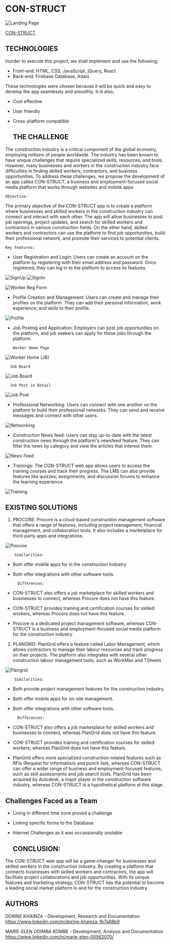 # CON-STRUCT

![Landing Page](https://github.com/ElmarOdz/CON-STRUCT/assets/110916781/e014d849-bfc8-4e72-95e8-c66f76281b30)
 
[CON-STRUCT](https://con-struct.nicepage.io)

  ## TECHNOLOGIES

Inorder to execute this project, we shall implement and use the following;

- Front-end: HTML, CSS, JavaScript, jQuery, React
- Back-end: Firebase Database, Adalo

These technologies were chosen because it will be quick and easy to develop the app seamlessly and smoothly. It is also;

- Cost effective
- User friendly
- Cross-platform compatible

  ## THE CHALLENGE
  
The construction industry is a critical component of the global economy, employing millions of people worldwide. The industry has been known to have unique challenges that require specialized skills, resources, and tools. However, many businesses and workers in the construction industry face difficulties in finding skilled workers, contractors, and business opportunities. To address these challenges, we propose the development of an app called CON-STRUCT, a business and employment-focused social media platform that works through websites and mobile apps

    Objective:
    
The primary objective of the CON-STRUCT app is to create a platform where businesses and skilled workers in the construction industry can connect and interact with each other. The app will allow businesses to post job openings, project updates, and search for skilled workers and contractors in various construction fields. On the other hand, skilled workers and contractors can use the platform to find job opportunities, build their professional network, and promote their services to potential clients.

    Key Features:
    
- User Registration and Login:
Users can create an account on the platform by registering with their email address and password. Once registered, they can log in to the platform to access its features.

![SignUp](https://github.com/ElmarOdz/CON-STRUCT/assets/110916781/ae90f686-5a0f-4fd9-bf6e-48bda3959562)
![SignIn](https://github.com/ElmarOdz/CON-STRUCT/assets/110916781/8a754988-99f4-408a-aa2d-6f6f79f8efb2)

![Worker Reg Form](https://github.com/ElmarOdz/CON-STRUCT/assets/110916781/370d293b-f803-4604-9c96-128489a32388)

- Profile Creation and Management:
Users can create and manage their profiles on the platform. They can add their personal information, work experience, and skills to their profile.

![Profile](https://github.com/ElmarOdz/CON-STRUCT/assets/110916781/890471d0-b1a4-476d-9a28-25def79811ec)

- Job Posting and Application:
Employers can post job opportunities on the platform, and job seekers can apply for those jobs through the platform.

      Worker Home Page

![Worker Home (JB)](https://github.com/ElmarOdz/CON-STRUCT/assets/110916781/00c64f0e-fb36-42b5-abdf-e140ffff4625)

      Job Board

![Job Board](https://github.com/ElmarOdz/CON-STRUCT/assets/110916781/ca7632ee-262a-4669-928b-d1933571522e)

      Job Post in Detail

![Job Post](https://github.com/ElmarOdz/CON-STRUCT/assets/110916781/3bef73be-51ca-40f2-a083-4042248b53df)

- Professional Networking:
Users can connect with one another on the platform to build their professional networks. They can send and receive messages and connect with other users.

![Networking](https://github.com/ElmarOdz/CON-STRUCT/assets/110916781/d5420c7c-623a-4308-a44f-e3cba3fec108)

- Construction News feed:
Users can stay up-to-date with the latest construction news through the platform's newsfeed feature. They can filter the news by category and view the articles that interest them.

![News Feed](https://github.com/ElmarOdz/CON-STRUCT/assets/110916781/b6190d2a-cae6-458d-9601-2f612b00497d)

- Trainings:
The CON-STRUCT web app allows users to access the training courses and track their progress. The LMS can also provide features like quizzes, assignments, and discussion forums to enhance the learning experience.

![Training](https://github.com/ElmarOdz/CON-STRUCT/assets/110916781/87aefa2c-c9e7-4c89-9045-c86b89687787)

  ## EXISTING SOLUTIONS

1. PROCORE: Procore is a cloud-based construction management software that offers a range of features, including project management, financial management, and collaboration tools. It also includes a marketplace for third-party apps and integrations.

![Procore](https://github.com/ElmarOdz/CON-STRUCT/assets/110916781/596f5c87-58c5-43f8-8a45-865ffcf70659)

        Similarities:
- Both offer mobile apps for in the construction Industry
- Both offer integrations with other software tools.

        Differences:
- CON-STRUCT also offers a job marketplace for skilled workers and businesses to connect, whereas Procore does not have this feature.
- CON-STRUCT provides training and certification courses for skilled workers, whereas Procore does not have this feature.
- Procore is a dedicated project management software, whereas CON-STRUCT is a business and employment-focused social media platform for the construction industry


2. PLANGRID: PlanGrid offers a feature called Labor Management, which allows contractors to manage their labour resources and track progress on their projects. The platform also integrates with several other construction labour management tools, such as WorkMax and TSheets

![Plangrid](https://github.com/ElmarOdz/CON-STRUCT/assets/110916781/319c18f9-22b6-4776-a21a-665f951a690c)

        Similarities:
- Both provide project management features for the construction industry.
- Both offer mobile apps for on-site management.
- Both offer integrations with other software tools.

        Differences:
- CON-STRUCT also offers a job marketplace for skilled workers and businesses to connect, whereas PlanGrid does not have this feature.
- CON-STRUCT provides training and certification courses for skilled workers, whereas PlanGrid does not have this feature.
- PlanGrid offers more specialized construction-related features such as RFIs (Request for Information) and punch lists, whereas CON-STRUCT can offer a wider range of business and employment-focused features, such as skill assessments and job search tools.
PlanGrid has been acquired by Autodesk, a major player in the construction software industry, whereas CON-STRUCT is a hypothetical platform at this stage.

## Challenges Faced as a Team
- Living in different time zone proved a challenge 
- Linking specific forms to the Database
- Internet Challenges as it was occassionally unstable

  ## CONCLUSION:
The CON-STRUCT web app will be a game-changer for businesses and skilled workers in the construction industry. By creating a platform that connects businesses with skilled workers and contractors, the app will facilitate project collaborations and job opportunities. With its unique features and marketing strategy, CON-STRUCT has the potential to become a leading social market platform in and for the construction industry.

  ## AUTHORS
  
DORINE KHAINZA - Development, Research and Documentation https://www.linkedin.com/in/dorine-khainza-1b7a68b9

MARIE-ELEN ODIMBA KOMBE - Development, Analysis and Documentation  https://www.linkedin.com/in/marie-elen-00562070/
